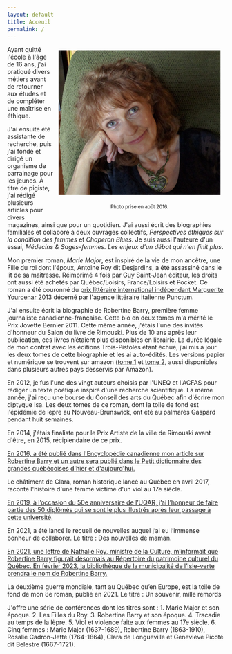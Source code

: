 ```yaml
---
layout: default
title: Acceuil
permalink: /
---
```


<div style='float:right; padding: 10px; font-size: 0.8em; text-align: center'>
  <img style="padding-bottom:0.5em;" src="images/2016-08-07 07.30.31-small.jpg" alt='photo'><br/>
  <p>Photo prise en août 2016.</p>
</div>

Ayant quitté l'école à l'âge de 16 ans, j'ai pratiqué divers métiers avant de retourner aux études et de compléter une maîtrise en éthique.

J'ai ensuite été assistante de recherche, puis j'ai fondé et dirigé un organisme de parrainage pour les jeunes. À titre de pigiste, j'ai rédigé plusieurs articles pour divers magazines, ainsi que pour un quotidien. J'ai aussi écrit des biographies familiales et collaboré à deux ouvrages collectifs, *Perspectives éthiques sur la condition des femmes* et *Chaperon Blues*. Je suis aussi l'auteure d'un essai, *Médecins & Sages-femmes. Les enjeux d'un débat qui n'en finit plus*.

Mon premier roman, *Marie Major*, est inspiré de la vie de mon ancêtre, une Fille du roi dont l'époux, Antoine Roy dit Desjardins, a été assassiné dans le lit de sa maîtresse. Réimprimé 4 fois par Guy Saint-Jean éditeur, les droits ont aussi été achetés par Québec/Loisirs, France/Loisirs et Pocket. Ce roman a été couronné du [prix littéraire international indépendant Marguerite Yourcenar 2013](http://ici.radio-canada.ca/nouvelles/arts_et_spectacles/2013/08/14/001-sergine-desjardins-recoit-un-prix-litteraire.shtml) décerné par l'agence littéraire italienne Punctum.

J'ai ensuite écrit la biographie de Robertine Barry, première femme journaliste
canadienne-française. Cette bio en deux tomes m'a mérité le Prix Jovette
Bernier 2011. Cette même année, j'étais l'une des invités d'honneur du Salon du
livre de Rimouski. Plus de 10 ans après leur publication, ces livres
n’étaient plus disponibles en librairie. La durée légale de mon contrat avec les éditions Trois-Pistoles étant échue, j’ai mis à jour les deux tomes de cette biographie et
les ai auto-édités. Les versions papier et numérique se trouvent sur amazon ([tome 1](https://www.amazon.ca/-/fr/Sergine-Desjardins-ebook/dp/B08FF456RF/ref=sr_1_1?__mk_fr_CA=%C3%85M%C3%85%C5%BD%C3%95%C3%91&crid=1O1VA2H25J05&dchild=1&keywords=robertine+barry+tome+1&qid=1598537092&sprefix=Robertine+Barry%2Caps%2C144&sr=8-1) et [tome 2](https://www.amazon.ca/-/fr/Sergine-Desjardins-ebook/dp/B08FL86DHW/ref=sr_1_1?__mk_fr_CA=%C3%85M%C3%85%C5%BD%C3%95%C3%91&dchild=1&keywords=robertine+barry+tome+2&qid=1598537119&sr=8-1), aussi disponibles dans plusieurs autres pays desservis par Amazon).

En 2012, je fus l'une des vingt auteurs choisis par l'UNEQ et l'ACFAS pour
rédiger un texte poétique inspiré d'une recherche scientifique. La même année,
j'ai reçu une bourse du Conseil des arts du Québec afin d'écrire mon diptyque
Isa. Les deux tomes de ce roman, dont la toile de fond est l'épidémie de lèpre
au Nouveau-Brunswick, ont été au palmarès Gaspard pendant huit semaines.

En 2014, j'étais finaliste pour le Prix Artiste de la ville de Rimouski avant d'être, en 2015, récipiendaire de ce prix.

[En 2016, a été publié dans l'Encyclopédie canadienne mon article sur Robertine Barry et un autre sera publié dans le Petit dictionnaire des grandes québécoises d'hier et d'aujourd'hui.](https://www.thecanadianencyclopedia.ca/fr/article/robertine-barry-francoise)

Le châtiment de Clara, roman historique lancé au Québec en avril 2017, raconte l'histoire d'une femme victime d'un viol au 17e siècle.

[En 2019, à l’occasion du 50e anniversaire de l’UQAR, j’ai l’honneur de faire partie des 50 diplômés qui se sont le plus illustrés après leur passage à cette université.](https://fr.calameo.com/books/000879539931cf2b0f894)

En 2021, a été lancé le recueil de nouvelles auquel j’ai eu l’immense bonheur de collaborer. Le titre : Des nouvelles de maman.

[En 2021, une lettre de Nathalie Roy, ministre de la Culture, m’informait que Robertine Barry figurait désormais au Répertoire du patrimoine culturel du Québec. En février 2023, la bibliothèque de la municipalité de l’Isle-verte prendra le nom de Robertine Barry.](https://www.lesoleil.com/actualite/en-region/lisle-verte-renommera-sa-bibliotheque-pour-rendre-hommage-a-la-premiere-femme-journaliste-du-quebec-a4edd74d356108ee90468035adaa31ee)

La deuxième guerre mondiale, tant au Québec qu’en Europe, est la toile de fond de mon 8e roman, publié en 2021. Le titre : Un souvenir, mille remords

J'offre une série de conférences dont les titres sont : 1. Marie Major et son époque. 2. Les Filles du Roy. 3. Robertine Barry et son époque. 4. Tracadie au temps de la lèpre. 5. Viol et violence faite aux femmes au 17e siècle. 6. Cinq femmes : Marie Major (1637-1689), Robertine Barry (1863-1910), Rosalie Cadron-Jetté (1764-1864), Clara de Longueville et Geneviève Picoté dit Belestre (1667-1721).
